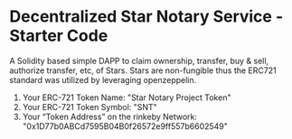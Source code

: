 # Decentralized Star Notary Service - Starter Code

A Solidity based simple DAPP to claim ownership, transfer, buy & sell, authorize transfer, etc, of Stars. 
Stars are non-fungible thus the ERC721 standard was utilized by leveraging openzeppelin. 

1) Your ERC-721 Token Name: "Star Notary Project Token"
2) Your ERC-721 Token Symbol: "SNT"
3) Your “Token Address” on the rinkeby Network: "0x1D77b0ABCd7595B04B0f26572e9ff557b6602549"

